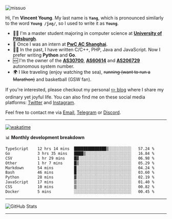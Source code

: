 <p align="left"> <img src="https://komarev.com/ghpvc/?username=missuo&label=Profile%20views&color=0e75b6&style=flat" alt="missuo" /> </p>


Hi, I'm **Vincent Young**. My last name is **`Yang`**, which is pronounced similarly to the word **`Young /jʌŋ/`**, so I used to write it as **`Young`**. 

-  👨‍🎓 I'm a master student majoring in computer science at [**University of Pittsburgh**](https://www.pitt.edu).
-  💼 Once I was an intern at **[PwC AC Shanghai](https://www.linkedin.com/company/pwc-ac-shanghai/)**.
-  👨‍💻 In the past, I have written C/C++, PHP, Java and JavaScript. Now I prefer writing **Python** and **Go**.
-  🆕 I'm the owner of the **[AS30700](https://bgp.tools/as/30700)**, **[AS60614](https://bgp.tools/as/60614)** and **[AS206729](https://bgp.tools/as/206729)** autonomous system number.
-  🌍 I like traveling (enjoy watching the sea), ~~running (want to run a Marathon)~~ and basketball (GSW fan).

If you're interested, please checkout my personal [✏️ blog](https://missuo.me/) where I share my ordinary yet joyful life. You can also find me on these social media platforms: [Twitter](https://twitter.com/m1ssuo) and [Instagram](https://www.instagram.com/missuo.me).

Feel free to contact me via <a href="mailto:me@owo.nz">Email</a>, [Telegram](https://t.me/missuo) or [Discord](https://discordapp.com/users/missuo#7448).

-------

[![wakatime](https://wakatime.com/badge/user/c13cd961-40ca-417a-afb6-1f9ea8ac295c.svg)](https://wakatime.com/@missuo)

📊 **Monthly development breakdown**
<!--START_SECTION:waka-->

```txt
TypeScript    12 hrs 14 mins  ██████████████▒░░░░░░░░░░   57.24 %
Go            3 hrs 35 mins   ████▒░░░░░░░░░░░░░░░░░░░░   16.84 %
CSV           1 hr 29 mins    █▓░░░░░░░░░░░░░░░░░░░░░░░   06.98 %
Other         1 hr 7 mins     █▒░░░░░░░░░░░░░░░░░░░░░░░   05.29 %
Markdown      54 mins         █░░░░░░░░░░░░░░░░░░░░░░░░   04.24 %
Bash          46 mins         █░░░░░░░░░░░░░░░░░░░░░░░░   03.60 %
Python        28 mins         ▓░░░░░░░░░░░░░░░░░░░░░░░░   02.19 %
JavaScript    17 mins         ▒░░░░░░░░░░░░░░░░░░░░░░░░   01.40 %
CSS           10 mins         ▒░░░░░░░░░░░░░░░░░░░░░░░░   00.82 %
Docker        5 mins          ░░░░░░░░░░░░░░░░░░░░░░░░░   00.45 %
```

<!--END_SECTION:waka-->

-------

![GitHub Stats](https://github-readme-stats-opal-alpha-76.vercel.app/api?username=missuo&show_icons=true&theme=transparent)

-------

